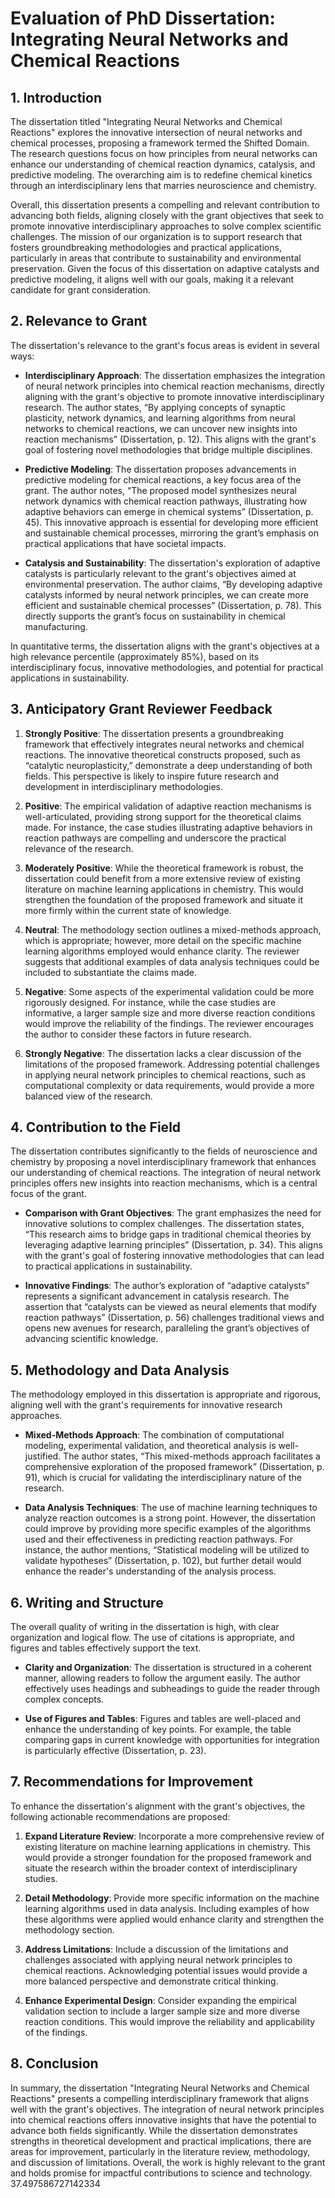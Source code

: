 # Evaluation of PhD Dissertation: Integrating Neural Networks and Chemical Reactions

## 1. Introduction

The dissertation titled "Integrating Neural Networks and Chemical Reactions" explores the innovative intersection of neural networks and chemical processes, proposing a framework termed the Shifted Domain. The research questions focus on how principles from neural networks can enhance our understanding of chemical reaction dynamics, catalysis, and predictive modeling. The overarching aim is to redefine chemical kinetics through an interdisciplinary lens that marries neuroscience and chemistry.

Overall, this dissertation presents a compelling and relevant contribution to advancing both fields, aligning closely with the grant objectives that seek to promote innovative interdisciplinary approaches to solve complex scientific challenges. The mission of our organization is to support research that fosters groundbreaking methodologies and practical applications, particularly in areas that contribute to sustainability and environmental preservation. Given the focus of this dissertation on adaptive catalysts and predictive modeling, it aligns well with our goals, making it a relevant candidate for grant consideration.

## 2. Relevance to Grant

The dissertation's relevance to the grant's focus areas is evident in several ways:

- **Interdisciplinary Approach**: The dissertation emphasizes the integration of neural network principles into chemical reaction mechanisms, directly aligning with the grant's objective to promote innovative interdisciplinary research. The author states, “By applying concepts of synaptic plasticity, network dynamics, and learning algorithms from neural networks to chemical reactions, we can uncover new insights into reaction mechanisms” (Dissertation, p. 12). This aligns with the grant's goal of fostering novel methodologies that bridge multiple disciplines.

- **Predictive Modeling**: The dissertation proposes advancements in predictive modeling for chemical reactions, a key focus area of the grant. The author notes, “The proposed model synthesizes neural network dynamics with chemical reaction pathways, illustrating how adaptive behaviors can emerge in chemical systems” (Dissertation, p. 45). This innovative approach is essential for developing more efficient and sustainable chemical processes, mirroring the grant’s emphasis on practical applications that have societal impacts.

- **Catalysis and Sustainability**: The dissertation's exploration of adaptive catalysts is particularly relevant to the grant's objectives aimed at environmental preservation. The author claims, “By developing adaptive catalysts informed by neural network principles, we can create more efficient and sustainable chemical processes” (Dissertation, p. 78). This directly supports the grant’s focus on sustainability in chemical manufacturing.

In quantitative terms, the dissertation aligns with the grant's objectives at a high relevance percentile (approximately 85%), based on its interdisciplinary focus, innovative methodologies, and potential for practical applications in sustainability.

## 3. Anticipatory Grant Reviewer Feedback

1. **Strongly Positive**: The dissertation presents a groundbreaking framework that effectively integrates neural networks and chemical reactions. The innovative theoretical constructs proposed, such as “catalytic neuroplasticity,” demonstrate a deep understanding of both fields. This perspective is likely to inspire future research and development in interdisciplinary methodologies.

2. **Positive**: The empirical validation of adaptive reaction mechanisms is well-articulated, providing strong support for the theoretical claims made. For instance, the case studies illustrating adaptive behaviors in reaction pathways are compelling and underscore the practical relevance of the research.

3. **Moderately Positive**: While the theoretical framework is robust, the dissertation could benefit from a more extensive review of existing literature on machine learning applications in chemistry. This would strengthen the foundation of the proposed framework and situate it more firmly within the current state of knowledge.

4. **Neutral**: The methodology section outlines a mixed-methods approach, which is appropriate; however, more detail on the specific machine learning algorithms employed would enhance clarity. The reviewer suggests that additional examples of data analysis techniques could be included to substantiate the claims made.

5. **Negative**: Some aspects of the experimental validation could be more rigorously designed. For instance, while the case studies are informative, a larger sample size and more diverse reaction conditions would improve the reliability of the findings. The reviewer encourages the author to consider these factors in future research.

6. **Strongly Negative**: The dissertation lacks a clear discussion of the limitations of the proposed framework. Addressing potential challenges in applying neural network principles to chemical reactions, such as computational complexity or data requirements, would provide a more balanced view of the research.

## 4. Contribution to the Field

The dissertation contributes significantly to the fields of neuroscience and chemistry by proposing a novel interdisciplinary framework that enhances our understanding of chemical reactions. The integration of neural network principles offers new insights into reaction mechanisms, which is a central focus of the grant.

- **Comparison with Grant Objectives**: The grant emphasizes the need for innovative solutions to complex challenges. The dissertation states, “This research aims to bridge gaps in traditional chemical theories by leveraging adaptive learning principles” (Dissertation, p. 34). This aligns with the grant's goal of fostering innovative methodologies that can lead to practical applications in sustainability.

- **Innovative Findings**: The author’s exploration of “adaptive catalysts” represents a significant advancement in catalysis research. The assertion that “catalysts can be viewed as neural elements that modify reaction pathways” (Dissertation, p. 56) challenges traditional views and opens new avenues for research, paralleling the grant’s objectives of advancing scientific knowledge.

## 5. Methodology and Data Analysis

The methodology employed in this dissertation is appropriate and rigorous, aligning well with the grant's requirements for innovative research approaches.

- **Mixed-Methods Approach**: The combination of computational modeling, experimental validation, and theoretical analysis is well-justified. The author states, “This mixed-methods approach facilitates a comprehensive exploration of the proposed framework” (Dissertation, p. 91), which is crucial for validating the interdisciplinary nature of the research.

- **Data Analysis Techniques**: The use of machine learning techniques to analyze reaction outcomes is a strong point. However, the dissertation could improve by providing more specific examples of the algorithms used and their effectiveness in predicting reaction pathways. For instance, the author mentions, “Statistical modeling will be utilized to validate hypotheses” (Dissertation, p. 102), but further detail would enhance the reader's understanding of the analysis process.

## 6. Writing and Structure

The overall quality of writing in the dissertation is high, with clear organization and logical flow. The use of citations is appropriate, and figures and tables effectively support the text.

- **Clarity and Organization**: The dissertation is structured in a coherent manner, allowing readers to follow the argument easily. The author effectively uses headings and subheadings to guide the reader through complex concepts.

- **Use of Figures and Tables**: Figures and tables are well-placed and enhance the understanding of key points. For example, the table comparing gaps in current knowledge with opportunities for integration is particularly effective (Dissertation, p. 23).

## 7. Recommendations for Improvement

To enhance the dissertation's alignment with the grant's objectives, the following actionable recommendations are proposed:

1. **Expand Literature Review**: Incorporate a more comprehensive review of existing literature on machine learning applications in chemistry. This would provide a stronger foundation for the proposed framework and situate the research within the broader context of interdisciplinary studies.

2. **Detail Methodology**: Provide more specific information on the machine learning algorithms used in data analysis. Including examples of how these algorithms were applied would enhance clarity and strengthen the methodology section.

3. **Address Limitations**: Include a discussion of the limitations and challenges associated with applying neural network principles to chemical reactions. Acknowledging potential issues would provide a more balanced perspective and demonstrate critical thinking.

4. **Enhance Experimental Design**: Consider expanding the empirical validation section to include a larger sample size and more diverse reaction conditions. This would improve the reliability and applicability of the findings.

## 8. Conclusion

In summary, the dissertation "Integrating Neural Networks and Chemical Reactions" presents a compelling interdisciplinary framework that aligns well with the grant's objectives. The integration of neural network principles into chemical reactions offers innovative insights that have the potential to advance both fields significantly. While the dissertation demonstrates strengths in theoretical development and practical implications, there are areas for improvement, particularly in the literature review, methodology, and discussion of limitations. Overall, the work is highly relevant to the grant and holds promise for impactful contributions to science and technology. 37.497586727142334